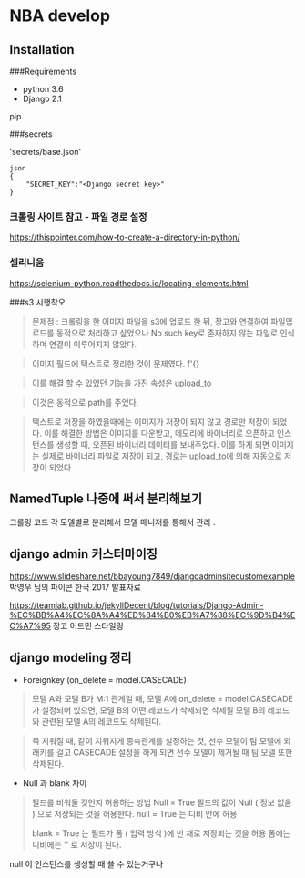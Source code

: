 # NBA develop

## Installation

###Requirements
- python 3.6
- Django 2.1

pip

###secrets 

'secrets/base.json'

```
json
{
	"SECRET_KEY":"<Django secret key>"
}

```



### 크롤링 사이트 참고 - 파일 경로 설정
https://thispointer.com/how-to-create-a-directory-in-python/
### 셀리니움 
https://selenium-python.readthedocs.io/locating-elements.html


###s3 시행착오
> 문제점 : 크롤링을 한 이미지 파일을 s3에 업로드 한 뒤, 장고와 
> 연결하여 파일업로드를 동적으로 처리하고 싶었으나 
> No such key로 존재하지 않는 파일로 인식하며 연결이 이루어지지 않았다.

>이미지 필드에 택스트로 정리한 것이 문제였다. f'{}

>이를 해결 할 수 있었던 기능을 가진 속성은 upload_to

>이것은 동적으로 path를 주었다.

>텍스트로 저장을 하였을때에는 이미지가 저장이 되지 않고 경로만 저장이 되었다. 
이를 해결한 방법은 이미지를 다운받고, 메모리에 바이너리로 오픈하고 인스턴스를 생성할 때, 오픈된 바이너리 데이터를 보내주었다. 
이를 하게 되면 이미지는 실제로 바이너리 파일로 저장이 되고, 경로는 upload_to에 의해 자동으로 저장이 되었다. 



## NamedTuple 나중에 써서 분리해보기 

크롤링 코드 각 모델별로 분리해서 모델 매니저를 통해서 관리 .


## django admin 커스터마이징
https://www.slideshare.net/bbayoung7849/djangoadminsitecustomexample  박영우 님의 파이콘 한국 2017 발표자료

https://teamlab.github.io/jekyllDecent/blog/tutorials/Django-Admin-%EC%BB%A4%EC%8A%A4%ED%84%B0%EB%A7%88%EC%9D%B4%EC%A7%95
장고 어드민 스타일링

## django modeling 정리
* Foreignkey (on_delete = model.CASECADE)
>모델 A와 모델 B가 M:1 관계일 때, 모델 A에 on_delete = model.CASECADE가 설정되어 있으면, 모델 B의 어떤 레코드가 삭제되면 삭제될 모델 B의 레코드와 관련된 모델 A의 레코드도 삭제된다. 

>즉 지워질 때, 같이 지워지게 종속관계를 설정하는 것, 
>선수 모델이 팀 모델에 외래키를 걸고 CASECADE 설정을 하게 되면
>선수 모델이 제거될 때 팀 모델 또한 삭제된다. 

* Null 과 blank 차이 

> 필드를 비워둘 것인지 허용하는 방법
> Null = True 필드의 값이 Null ( 정보 없음 ) 으로 저장되는 것을 허용한다. null = True 는 디비 안에 허용 
> 
> blank = True 는 필드가 폼 ( 입력 방식 )에 빈 채로 저장되는 것을 허용 폼에는 디비에는 '' 로 저장이 된다. 

null 이 인스턴스를 생성할 때 쓸 수 있는거구나
